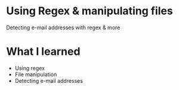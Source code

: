 # Using Regex & manipulating files
Detecting e-mail addresses with regex & more

# What I learned
* Using regex
* File manipulation
* Detecting e-mail addresses
